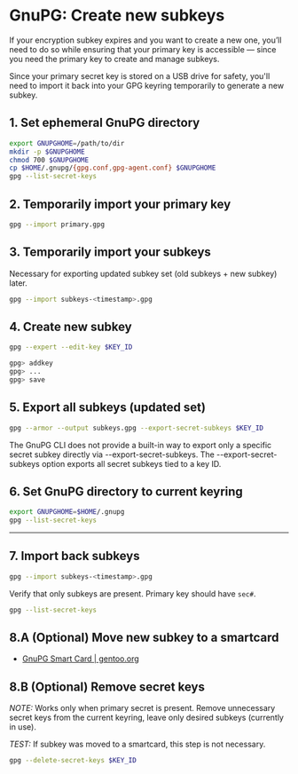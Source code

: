 # GnuPG: Create new subkeys

If your encryption subkey expires and you want to create a new one, you’ll need to do so while ensuring that your primary key is accessible — since you need the primary key to create and manage subkeys.

Since your primary secret key is stored on a USB drive for safety, you'll need to import it back into your GPG keyring temporarily to generate a new subkey.

## 1.  Set ephemeral GnuPG directory

```bash
export GNUPGHOME=/path/to/dir
mkdir -p $GNUPGHOME
chmod 700 $GNUPGHOME
cp $HOME/.gnupg/{gpg.conf,gpg-agent.conf} $GNUPGHOME
gpg --list-secret-keys
```

## 2. Temporarily import your primary key

```bash
gpg --import primary.gpg
```

## 3. Temporarily import your subkeys

Necessary for exporting updated subkey set (old subkeys + new subkey) later.

```bash
gpg --import subkeys-<timestamp>.gpg
```

## 4. Create new subkey

```bash
gpg --expert --edit-key $KEY_ID

gpg> addkey
gpg> ...
gpg> save
```

## 5. Export all subkeys (updated set)

```bash
gpg --armor --output subkeys.gpg --export-secret-subkeys $KEY_ID
```

The GnuPG CLI does not provide a built-in way to export only a specific secret subkey directly via --export-secret-subkeys. The --export-secret-subkeys option exports all secret subkeys tied to a key ID.

## 6. Set GnuPG directory to current keyring

```bash
export GNUPGHOME=$HOME/.gnupg
gpg --list-secret-keys
```

---

## 7. Import back subkeys

```bash
gpg --import subkeys-<timestamp>.gpg
```

Verify that only subkeys are present. Primary key should have `sec#`.

```bash
gpg --list-secret-keys
```


## 8.A (Optional) Move new subkey to a smartcard

- [GnuPG Smart Card | gentoo.org](https://wiki.gentoo.org/wiki/GnuPG#Smart_Card)

## 8.B (Optional) Remove secret keys

*NOTE:* Works only when primary secret is present.
Remove unnecessary secret keys from the current keyring, leave only desired subkeys (currently in use).

*TEST:* If subkey was moved to a smartcard, this step is not necessary.

```bash
gpg --delete-secret-keys $KEY_ID
```
